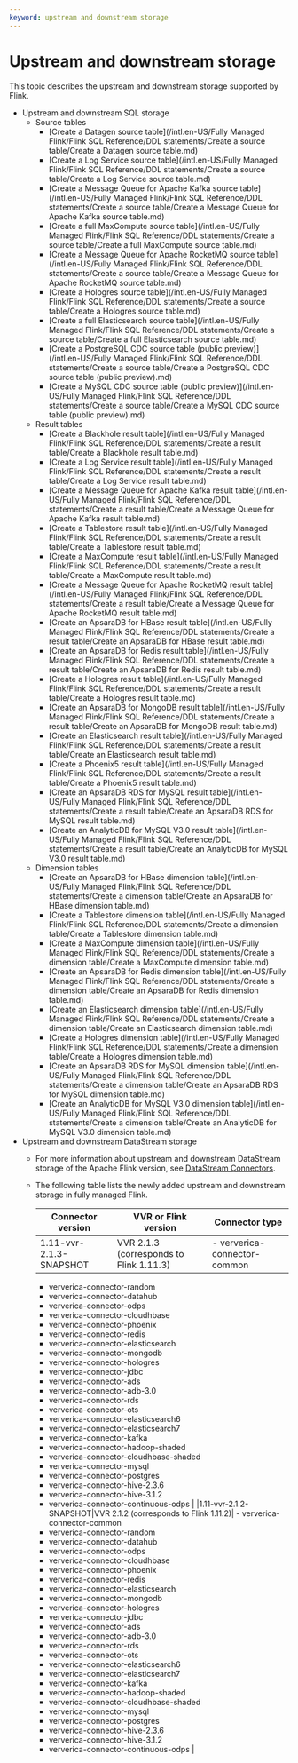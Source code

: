 ```yaml
---
keyword: upstream and downstream storage
---
```


# Upstream and downstream storage

This topic describes the upstream and downstream storage supported by Flink.

-   Upstream and downstream SQL storage
    -   Source tables
        -   [Create a Datagen source table](/intl.en-US/Fully Managed Flink/Flink SQL Reference/DDL statements/Create a source table/Create a Datagen source table.md)
        -   [Create a Log Service source table](/intl.en-US/Fully Managed Flink/Flink SQL Reference/DDL statements/Create a source table/Create a Log Service source table.md)
        -   [Create a Message Queue for Apache Kafka source table](/intl.en-US/Fully Managed Flink/Flink SQL Reference/DDL statements/Create a source table/Create a Message Queue for Apache Kafka source table.md)
        -   [Create a full MaxCompute source table](/intl.en-US/Fully Managed Flink/Flink SQL Reference/DDL statements/Create a source table/Create a full MaxCompute source table.md)
        -   [Create a Message Queue for Apache RocketMQ source table](/intl.en-US/Fully Managed Flink/Flink SQL Reference/DDL statements/Create a source table/Create a Message Queue for Apache RocketMQ source table.md)
        -   [Create a Hologres source table](/intl.en-US/Fully Managed Flink/Flink SQL Reference/DDL statements/Create a source table/Create a Hologres source table.md)
        -   [Create a full Elasticsearch source table](/intl.en-US/Fully Managed Flink/Flink SQL Reference/DDL statements/Create a source table/Create a full Elasticsearch source table.md)
        -   [Create a PostgreSQL CDC source table \(public preview\)](/intl.en-US/Fully Managed Flink/Flink SQL Reference/DDL statements/Create a source table/Create a PostgreSQL CDC source table (public preview).md)
        -   [Create a MySQL CDC source table \(public preview\)](/intl.en-US/Fully Managed Flink/Flink SQL Reference/DDL statements/Create a source table/Create a MySQL CDC source table (public preview).md)
    -   Result tables
        -   [Create a Blackhole result table](/intl.en-US/Fully Managed Flink/Flink SQL Reference/DDL statements/Create a result table/Create a Blackhole result table.md)
        -   [Create a Log Service result table](/intl.en-US/Fully Managed Flink/Flink SQL Reference/DDL statements/Create a result table/Create a Log Service result table.md)
        -   [Create a Message Queue for Apache Kafka result table](/intl.en-US/Fully Managed Flink/Flink SQL Reference/DDL statements/Create a result table/Create a Message Queue for Apache Kafka result table.md)
        -   [Create a Tablestore result table](/intl.en-US/Fully Managed Flink/Flink SQL Reference/DDL statements/Create a result table/Create a Tablestore result table.md)
        -   [Create a MaxCompute result table](/intl.en-US/Fully Managed Flink/Flink SQL Reference/DDL statements/Create a result table/Create a MaxCompute result table.md)
        -   [Create a Message Queue for Apache RocketMQ result table](/intl.en-US/Fully Managed Flink/Flink SQL Reference/DDL statements/Create a result table/Create a Message Queue for Apache RocketMQ result table.md)
        -   [Create an ApsaraDB for HBase result table](/intl.en-US/Fully Managed Flink/Flink SQL Reference/DDL statements/Create a result table/Create an ApsaraDB for HBase result table.md)
        -   [Create an ApsaraDB for Redis result table](/intl.en-US/Fully Managed Flink/Flink SQL Reference/DDL statements/Create a result table/Create an ApsaraDB for Redis result table.md)
        -   [Create a Hologres result table](/intl.en-US/Fully Managed Flink/Flink SQL Reference/DDL statements/Create a result table/Create a Hologres result table.md)
        -   [Create an ApsaraDB for MongoDB result table](/intl.en-US/Fully Managed Flink/Flink SQL Reference/DDL statements/Create a result table/Create an ApsaraDB for MongoDB result table.md)
        -   [Create an Elasticsearch result table](/intl.en-US/Fully Managed Flink/Flink SQL Reference/DDL statements/Create a result table/Create an Elasticsearch result table.md)
        -   [Create a Phoenix5 result table](/intl.en-US/Fully Managed Flink/Flink SQL Reference/DDL statements/Create a result table/Create a Phoenix5 result table.md)
        -   [Create an ApsaraDB RDS for MySQL result table](/intl.en-US/Fully Managed Flink/Flink SQL Reference/DDL statements/Create a result table/Create an ApsaraDB RDS for MySQL result table.md)
        -   [Create an AnalyticDB for MySQL V3.0 result table](/intl.en-US/Fully Managed Flink/Flink SQL Reference/DDL statements/Create a result table/Create an AnalyticDB for MySQL V3.0 result table.md)
    -   Dimension tables
        -   [Create an ApsaraDB for HBase dimension table](/intl.en-US/Fully Managed Flink/Flink SQL Reference/DDL statements/Create a dimension table/Create an ApsaraDB for HBase dimension table.md)
        -   [Create a Tablestore dimension table](/intl.en-US/Fully Managed Flink/Flink SQL Reference/DDL statements/Create a dimension table/Create a Tablestore dimension table.md)
        -   [Create a MaxCompute dimension table](/intl.en-US/Fully Managed Flink/Flink SQL Reference/DDL statements/Create a dimension table/Create a MaxCompute dimension table.md)
        -   [Create an ApsaraDB for Redis dimension table](/intl.en-US/Fully Managed Flink/Flink SQL Reference/DDL statements/Create a dimension table/Create an ApsaraDB for Redis dimension table.md)
        -   [Create an Elasticsearch dimension table](/intl.en-US/Fully Managed Flink/Flink SQL Reference/DDL statements/Create a dimension table/Create an Elasticsearch dimension table.md)
        -   [Create a Hologres dimension table](/intl.en-US/Fully Managed Flink/Flink SQL Reference/DDL statements/Create a dimension table/Create a Hologres dimension table.md)
        -   [Create an ApsaraDB RDS for MySQL dimension table](/intl.en-US/Fully Managed Flink/Flink SQL Reference/DDL statements/Create a dimension table/Create an ApsaraDB RDS for MySQL dimension table.md)
        -   [Create an AnalyticDB for MySQL V3.0 dimension table](/intl.en-US/Fully Managed Flink/Flink SQL Reference/DDL statements/Create a dimension table/Create an AnalyticDB for MySQL V3.0 dimension table.md)
-   Upstream and downstream DataStream storage
    -   For more information about upstream and downstream DataStream storage of the Apache Flink version, see [DataStream Connectors](https://ci.apache.org/projects/flink/flink-docs-release-1.11/dev/connectors/).
    -   The following table lists the newly added upstream and downstream storage in fully managed Flink.

        |Connector version|VVR or Flink version|Connector type|
        |-----------------|--------------------|--------------|
        |1.11-vvr-2.1.3-SNAPSHOT|VVR 2.1.3 \(corresponds to Flink 1.11.3\)|        -   ververica-connector-common
        -   ververica-connector-random
        -   ververica-connector-datahub
        -   ververica-connector-odps
        -   ververica-connector-cloudhbase
        -   ververica-connector-phoenix
        -   ververica-connector-redis
        -   ververica-connector-elasticsearch
        -   ververica-connector-mongodb
        -   ververica-connector-hologres
        -   ververica-connector-jdbc
        -   ververica-connector-ads
        -   ververica-connector-adb-3.0
        -   ververica-connector-rds
        -   ververica-connector-ots
        -   ververica-connector-elasticsearch6
        -   ververica-connector-elasticsearch7
        -   ververica-connector-kafka
        -   ververica-connector-hadoop-shaded
        -   ververica-connector-cloudhbase-shaded
        -   ververica-connector-mysql
        -   ververica-connector-postgres
        -   ververica-connector-hive-2.3.6
        -   ververica-connector-hive-3.1.2
        -   ververica-connector-continuous-odps |
        |1.11-vvr-2.1.2-SNAPSHOT|VVR 2.1.2 \(corresponds to Flink 1.11.2\)|        -   ververica-connector-common
        -   ververica-connector-random
        -   ververica-connector-datahub
        -   ververica-connector-odps
        -   ververica-connector-cloudhbase
        -   ververica-connector-phoenix
        -   ververica-connector-redis
        -   ververica-connector-elasticsearch
        -   ververica-connector-mongodb
        -   ververica-connector-hologres
        -   ververica-connector-jdbc
        -   ververica-connector-ads
        -   ververica-connector-adb-3.0
        -   ververica-connector-rds
        -   ververica-connector-ots
        -   ververica-connector-elasticsearch6
        -   ververica-connector-elasticsearch7
        -   ververica-connector-kafka
        -   ververica-connector-hadoop-shaded
        -   ververica-connector-cloudhbase-shaded
        -   ververica-connector-mysql
        -   ververica-connector-postgres
        -   ververica-connector-hive-2.3.6
        -   ververica-connector-hive-3.1.2
        -   ververica-connector-continuous-odps |


